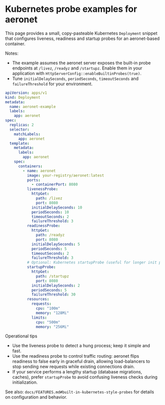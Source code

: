 # Kubernetes probe examples for aeronet

This page provides a small, copy-pasteable Kubernetes `Deployment` snippet that configures
liveness, readiness and startup probes for an aeronet-based container.

Notes:

- The example assumes the aeronet server exposes the built-in probe endpoints at `/livez`,
  `/readyz` and `/startupz`. Enable them in your application with `HttpServerConfig::enableBuiltinProbes(true)`.
- Tune `initialDelaySeconds`, `periodSeconds`, `timeoutSeconds` and `failureThreshold` for your environment.

```yaml
apiVersion: apps/v1
kind: Deployment
metadata:
  name: aeronet-example
  labels:
    app: aeronet
spec:
  replicas: 2
  selector:
    matchLabels:
      app: aeronet
  template:
    metadata:
      labels:
        app: aeronet
    spec:
      containers:
        - name: aeronet
          image: your-registry/aeronet:latest
          ports:
            - containerPort: 8080
          livenessProbe:
            httpGet:
              path: /livez
              port: 8080
            initialDelaySeconds: 10
            periodSeconds: 10
            timeoutSeconds: 2
            failureThreshold: 3
          readinessProbe:
            httpGet:
              path: /readyz
              port: 8080
            initialDelaySeconds: 5
            periodSeconds: 5
            timeoutSeconds: 2
            failureThreshold: 3
          # Optional: Kubernetes startupProbe (useful for longer init paths)
          startupProbe:
            httpGet:
              path: /startupz
              port: 8080
            initialDelaySeconds: 2
            periodSeconds: 5
            failureThreshold: 30
          resources:
            requests:
              cpu: "100m"
              memory: "128Mi"
            limits:
              cpu: "500m"
              memory: "256Mi"

```

Operational tips

- Use the liveness probe to detect a hung process; keep it simple and fast.
- Use the readiness probe to control traffic routing: aeronet flips readiness to false early in graceful drain,
  allowing load-balancers to stop sending new requests while existing connections drain.
- If your service performs a lengthy startup (database migrations, caches), prefer `startupProbe` to avoid
  confusing liveness checks during initialization.

See also: `docs/FEATURES.md#built-in-kubernetes-style-probes` for details on configuration and behavior.
